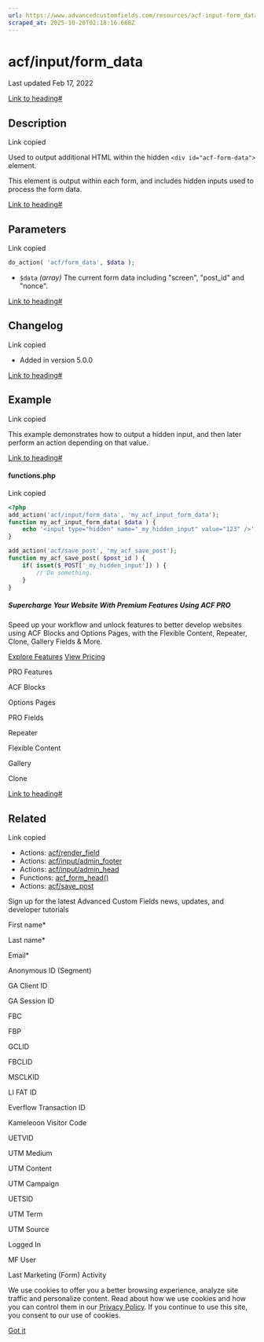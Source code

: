```yaml
---
url: https://www.advancedcustomfields.com/resources/acf-input-form_data
scraped_at: 2025-10-20T02:18:16.668Z
---
```


# acf/input/form\_data

Last updated Feb 17, 2022

[Link to heading#](https://www.advancedcustomfields.com/resources/acf-input-form_data/#description)

## Description

Link copied

Used to output additional HTML within the hidden `<div id="acf-form-data">` element.

This element is output within each form, and includes hidden inputs used to process the form data.

[Link to heading#](https://www.advancedcustomfields.com/resources/acf-input-form_data/#parameters)

## Parameters

Link copied

```php
do_action( 'acf/form_data', $data );
```

- `$data` _(array)_ The current form data including "screen", "post\_id" and "nonce".

[Link to heading#](https://www.advancedcustomfields.com/resources/acf-input-form_data/#changelog)

## Changelog

Link copied

- Added in version 5.0.0

[Link to heading#](https://www.advancedcustomfields.com/resources/acf-input-form_data/#example)

## Example

Link copied

This example demonstrates how to output a hidden input, and then later perform an action depending on that value.

[Link to heading#](https://www.advancedcustomfields.com/resources/acf-input-form_data/#functionsphp)

#### functions.php

Link copied

```php
<?php
add_action('acf/input/form_data', 'my_acf_input_form_data');
function my_acf_input_form_data( $data ) {
    echo '<input type="hidden" name="_my_hidden_input" value="123" />';
}

add_action('acf/save_post', 'my_acf_save_post');
function my_acf_save_post( $post_id ) {
    if( isset($_POST['_my_hidden_input']) ) {
        // Do something.
    }
}
```

##### Supercharge Your Website With Premium Features Using ACF PRO

Speed up your workflow and unlock features to better develop websites using ACF Blocks and Options Pages, with the Flexible Content, Repeater,
Clone, Gallery Fields & More.


[Explore Features](https://www.advancedcustomfields.com/pro/) [View Pricing](https://www.advancedcustomfields.com/pro/#pricing-table/)

PRO Features

ACF Blocks

Options Pages

PRO Fields

Repeater

Flexible Content

Gallery

Clone

[Link to heading#](https://www.advancedcustomfields.com/resources/acf-input-form_data/#related)

## Related

Link copied

- Actions: [acf/render\_field](https://www.advancedcustomfields.com/resources/acf-render_field/)
- Actions: [acf/input/admin\_footer](https://www.advancedcustomfields.com/resources/acf-input-admin_footer/)
- Actions: [acf/input/admin\_head](https://www.advancedcustomfields.com/resources/acf-input-admin_head/)
- Functions: [acf\_form\_head()](https://www.advancedcustomfields.com/resources/acf_form_head/)
- Actions: [acf/save\_post](https://www.advancedcustomfields.com/resources/acf-save_post/)

Sign up for the latest Advanced Custom Fields news, updates, and developer tutorials

First name\*

Last name\*

Email\*

Anonymous ID (Segment)

GA Client ID

GA Session ID

FBC

FBP

GCLID

FBCLID

MSCLKID

LI FAT ID

Everflow Transaction ID

Kameleoon Visitor Code

UETVID

UTM Medium

UTM Content

UTM Campaign

UETSID

UTM Term

UTM Source

Logged In

MF User

Last Marketing (Form) Activity

We use cookies to offer you a better browsing experience, analyze site traffic and personalize content. Read about how we use cookies and how you can control them in our [Privacy Policy](https://wpengine.com/legal/privacy/). If you continue to use this site, you consent to our use of cookies.

[Got it](https://www.advancedcustomfields.com/resources/acf-input-form_data/#)